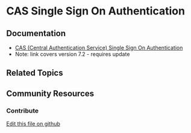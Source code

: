 # CAS Single Sign On Authentication

## Documentation

* [CAS (Central Authentication Service) Single Sign On Authentication](https://portal.liferay.dev/docs/7-2/deploy/-/knowledge_base/d/cas-central-authentication-service-single-sign-on-authentication)
* Note: link covers version 7.2 - requires update

## Related Topics


## Community Resources


### Contribute

[Edit this file on github](https://github.com/olafk/controlpanel-documentation-docs/blob/master/md/73en/com_liferay_configuration_admin_web_portlet_InstanceSettingsPortlet/cas.md)
